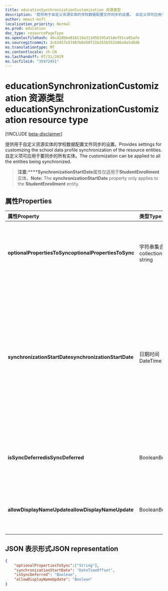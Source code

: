 ```yaml
---
title: educationSynchronizationCustomization 资源类型
description: '提供用于自定义资源实体的学校数据配置文件同步的设置。 自定义项可应用于要同步的所有实体。 '
author: mmast-msft
localization_priority: Normal
ms.prod: education
doc_type: resourcePageType
ms.openlocfilehash: 46cd20bbe016110a313d5b195a518ef81ca05afe
ms.sourcegitcommit: 2c62457e57467b8d50f21b255b553106a9a5d8d6
ms.translationtype: MT
ms.contentlocale: zh-CN
ms.lasthandoff: 07/31/2019
ms.locfileid: "35972451"
---
```

# <a name="educationsynchronizationcustomization-resource-type"></a><span data-ttu-id="a0f0e-104">educationSynchronizationCustomization 资源类型</span><span class="sxs-lookup"><span data-stu-id="a0f0e-104">educationSynchronizationCustomization resource type</span></span>

[!INCLUDE [beta-disclaimer](../../includes/beta-disclaimer.md)]

<span data-ttu-id="a0f0e-105">提供用于自定义资源实体的学校数据配置文件同步的设置。</span><span class="sxs-lookup"><span data-stu-id="a0f0e-105">Provides settings for customizing the school data profile synchronization of the resource entities.</span></span> <span data-ttu-id="a0f0e-106">自定义项可应用于要同步的所有实体。</span><span class="sxs-lookup"><span data-stu-id="a0f0e-106">The customization can be applied to all the entities being synchronized.</span></span> 

><span data-ttu-id="a0f0e-107">**注意:\*\*\*\*SynchronizationStartDate**属性仅适用于**StudentEnrollment**实体。</span><span class="sxs-lookup"><span data-stu-id="a0f0e-107">**Note:** The **synchronizationStartDate** property only applies to the **StudentEnrollment** entity.</span></span>

## <a name="properties"></a><span data-ttu-id="a0f0e-108">属性</span><span class="sxs-lookup"><span data-stu-id="a0f0e-108">Properties</span></span>

| <span data-ttu-id="a0f0e-109">属性</span><span class="sxs-lookup"><span data-stu-id="a0f0e-109">Property</span></span> | <span data-ttu-id="a0f0e-110">类型</span><span class="sxs-lookup"><span data-stu-id="a0f0e-110">Type</span></span> | <span data-ttu-id="a0f0e-111">说明</span><span class="sxs-lookup"><span data-stu-id="a0f0e-111">Description</span></span> |
|:-|:-|:-|
| <span data-ttu-id="a0f0e-112">**optionalPropertiesToSync**</span><span class="sxs-lookup"><span data-stu-id="a0f0e-112">**optionalPropertiesToSync**</span></span> | <span data-ttu-id="a0f0e-113">字符串集合</span><span class="sxs-lookup"><span data-stu-id="a0f0e-113">collection of string</span></span> |  <span data-ttu-id="a0f0e-114">要同步的属性名称的集合。如果设置为 null, 则将同步所有属性。</span><span class="sxs-lookup"><span data-stu-id="a0f0e-114">The collection of property names to sync. If set to null, all properties will be synchronized.</span></span>       |
| <span data-ttu-id="a0f0e-115">**synchronizationStartDate**</span><span class="sxs-lookup"><span data-stu-id="a0f0e-115">**synchronizationStartDate**</span></span> | <span data-ttu-id="a0f0e-116">日期时间</span><span class="sxs-lookup"><span data-stu-id="a0f0e-116">DateTime</span></span> |  <span data-ttu-id="a0f0e-117">同步应开始的日期。</span><span class="sxs-lookup"><span data-stu-id="a0f0e-117">The date that the synchronization should start.</span></span> <span data-ttu-id="a0f0e-118">此值应设置为将来日期。</span><span class="sxs-lookup"><span data-stu-id="a0f0e-118">This value should be set to a future date.</span></span> <span data-ttu-id="a0f0e-119">如果设置为 null, 则在配置文件设置完成时将同步资源。</span><span class="sxs-lookup"><span data-stu-id="a0f0e-119">If set to null, the resource will be synchronized when the profile setup completes.</span></span> <span data-ttu-id="a0f0e-120">**注意:** 这仅适用于**StudentEnrollment**属性。</span><span class="sxs-lookup"><span data-stu-id="a0f0e-120">**Note:** This only applies to the **StudentEnrollment** property.</span></span>      |
|<span data-ttu-id="a0f0e-121">**isSyncDeferred**</span><span class="sxs-lookup"><span data-stu-id="a0f0e-121">**isSyncDeferred**</span></span> |<span data-ttu-id="a0f0e-122">Boolean</span><span class="sxs-lookup"><span data-stu-id="a0f0e-122">Boolean</span></span> | <span data-ttu-id="a0f0e-123">指示是否将父实体的同步延迟到更高的日期。</span><span class="sxs-lookup"><span data-stu-id="a0f0e-123">Indicates whether synchronization of the parent entity is deferred to a later date.</span></span> |
| <span data-ttu-id="a0f0e-124">**allowDisplayNameUpdate**</span><span class="sxs-lookup"><span data-stu-id="a0f0e-124">**allowDisplayNameUpdate**</span></span> | <span data-ttu-id="a0f0e-125">Boolean</span><span class="sxs-lookup"><span data-stu-id="a0f0e-125">Boolean</span></span> |  <span data-ttu-id="a0f0e-126">指示是否可由同步覆盖资源的显示名称。</span><span class="sxs-lookup"><span data-stu-id="a0f0e-126">Indicates whether the display name of the resource can be overwritten by the sync.</span></span>         |


## <a name="json-representation"></a><span data-ttu-id="a0f0e-127">JSON 表示形式</span><span class="sxs-lookup"><span data-stu-id="a0f0e-127">JSON representation</span></span>
<!-- {
  "blockType": "resource",
  "optionalProperties": [

  ],
  "@odata.type": "microsoft.graph.educationSynchronizationCustomization"
}-->

```json
{  
    "optionalPropertiesToSync":["String"],
    "synchronizationStartDate": "DateTimeOffset",
    "isSyncDeferred": "Boolean",
    "allowDisplayNameUpdate": "Boolean"
}
```
